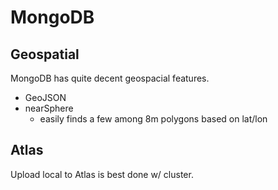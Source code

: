 # MongoDB

## Geospatial

MongoDB has quite decent geospacial features.

- GeoJSON
- nearSphere
  - easily finds a few among 8m polygons based on lat/lon

## Atlas

Upload local to Atlas is best done w/ cluster.
